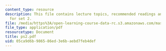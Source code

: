 ```yaml
---
content_type: resource
description: This file contains lecture topics, recommended readings and problems
  for set 2.
file: /media/https%3A/open-learning-course-data-rc.s3.amazonaws.com/mas-865j-quantum-information-science-spring-2006/05ca9d6b986586ed3e6baebd7feb4def_ps2.pdf
file_type: application/pdf
resourcetype: Document
title: ps2.pdf
uid: 05ca9d6b-9865-86ed-3e6b-aebd7feb4def
---
```

